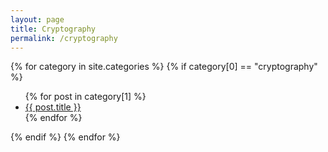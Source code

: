 ```yaml
---
layout: page
title: Cryptography
permalink: /cryptography
---
```

{% for category in site.categories %}
  {% if category[0] == "cryptography" %}
  <ul>
    {% for post in category[1] %}
      <li><a href="{{ post.url }}">{{ post.title }}</a></li>
    {% endfor %}
  </ul>
  {% endif %}
  {% endfor %}